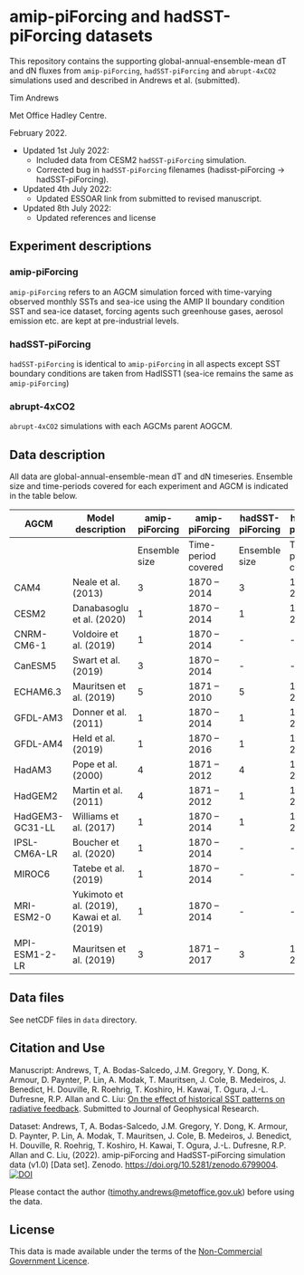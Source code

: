 # amip-piForcing and hadSST-piForcing datasets

This repository contains the supporting global-annual-ensemble-mean dT and dN fluxes from `amip-piForcing`, `hadSST-piForcing` and `abrupt-4xCO2` simulations used and described in Andrews et al. (submitted).

Tim Andrews

Met Office Hadley Centre.

February 2022.

* Updated 1st July 2022:
	- Included data from CESM2 `hadSST-piForcing` simulation.
	- Corrected bug in `hadSST-piForcing` filenames (hadisst-piForcing -> hadSST-piForcing).
* Updated 4th July 2022:
	- Updated ESSOAR link from submitted to revised manuscript.
* Updated 8th July 2022:
	- Updated references and license

## Experiment descriptions

### amip-piForcing

`amip-piForcing` refers to an AGCM simulation forced with time-varying observed monthly SSTs and sea-ice using the AMIP II boundary condition SST and sea-ice dataset, forcing agents such greenhouse gases, aerosol emission etc. are kept at pre-industrial levels.

### hadSST-piForcing

`hadSST-piForcing` is identical to `amip-piForcing` in all aspects except SST boundary conditions are taken from HadISST1 (sea-ice remains the same as `amip-piForcing`)

### abrupt-4xCO2

`abrupt-4xCO2` simulations with each AGCMs parent AOGCM.

## Data description

All data are global-annual-ensemble-mean dT and dN timeseries. Ensemble size and time-periods covered for each experiment and AGCM is indicated in the table below.

| AGCM | Model description | amip-piForcing | amip-piForcing | hadSST-piForcing | hadSST-piForcing |
| --- | --- | --- | --- | --- | --- |
| | | Ensemble size | Time-period covered | Ensemble size | Time-period covered |
| CAM4 | Neale et al. (2013) | 3 | 1870 – 2014 | 3 | 1870 – 2014 |
| CESM2 | Danabasoglu et al. (2020) | 1 | 1870 – 2014 | 1 | 1870 – 2015 |
| CNRM-CM6-1 | Voldoire et al. (2019) | 1 | 1870 – 2014 | - | - |
| CanESM5 | Swart et al. (2019) | 3 | 1870 – 2014 |	- | - |
| ECHAM6.3 | Mauritsen et al. (2019) | 5 | 1871 – 2010 | 5 | 1871 – 2015 |
| GFDL-AM3 | Donner et al. (2011) | 1 | 1870 – 2014 | 1 | 1870 – 2014 |
| GFDL-AM4 | Held et al. (2019) | 1 | 1870 – 2016 | 1 | 1870 – 2016 |
| HadAM3 | Pope et al. (2000) | 4 | 1871 – 2012 | 4 | 1871 – 2012 |
| HadGEM2 | Martin et al. (2011) | 4 | 1871 – 2012	 | 1 | 1871 – 2012 |
| HadGEM3-GC31-LL | Williams et al. (2017) | 1 | 1870 – 2014 | 1 | 1871 – 2016 |
| IPSL-CM6A-LR | Boucher et al. (2020) | 1 | 1870 – 2014 | - | - |
| MIROC6 | Tatebe et al. (2019) | 1 | 1870 – 2014 | - | - |
| MRI-ESM2-0 | Yukimoto et al. (2019), Kawai et al. (2019) | 1 | 1870 – 2014 | - | - |
| MPI-ESM1-2-LR | Mauritsen et al. (2019) |	3  | 1871 – 2017 | 3 | 1871 – 2017 |


## Data files

See netCDF files in `data` directory.

## Citation and Use

Manuscript: Andrews, T, A. Bodas-Salcedo, J.M. Gregory, Y. Dong, K. Armour, D. Paynter, P. Lin, A. Modak, T. Mauritsen, J. Cole, B. Medeiros, J. Benedict, H. Douville, R. Roehrig, T. Koshiro, H. Kawai, T. Ogura, J.-L. Dufresne, R.P. Allan and C. Liu: [On the effect of historical SST patterns on radiative feedback](https://www.essoar.org/doi/10.1002/essoar.10510623.3). Submitted to Journal of Geophysical Research.

Dataset: Andrews, T, A. Bodas-Salcedo, J.M. Gregory, Y. Dong, K. Armour, D. Paynter, P. Lin, A. Modak, T. Mauritsen, J. Cole, B. Medeiros, J. Benedict, H. Douville, R. Roehrig, T. Koshiro, H. Kawai, T. Ogura, J.-L. Dufresne, R.P. Allan and C. Liu, (2022). amip-piForcing and HadSST-piForcing simulation data (v1.0) [Data set]. Zenodo. https://doi.org/10.5281/zenodo.6799004.
[![DOI](https://zenodo.org/badge/DOI/10.5281/zenodo.6799004.svg)](https://doi.org/10.5281/zenodo.6799004)

Please contact the author (timothy.andrews@metoffice.gov.uk) before using the data.

## License

This data is made available under the terms of the [Non-Commercial Government Licence](https://www.nationalarchives.gov.uk/doc/non-commercial-government-licence/version/2/).
